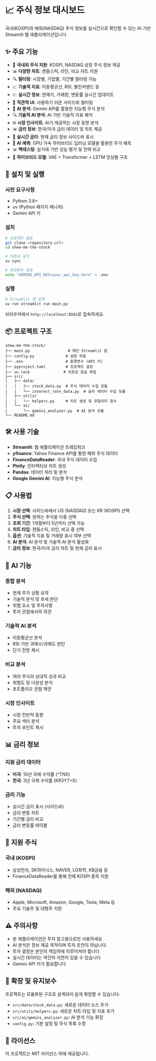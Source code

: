 # 📈 주식 정보 대시보드

국내(KOSPI)와 해외(NASDAQ) 주식 정보를 실시간으로 확인할 수 있는 AI 기반 Streamlit 웹 애플리케이션입니다.

## ✨ 주요 기능

- 🏢 **국내외 주식 지원**: KOSPI, NASDAQ 상장 주식 정보 제공
- 📊 **다양한 차트**: 캔들스틱, 라인, 비교 차트 지원
- 🔍 **필터링**: 시장별, 기업별, 기간별 필터링 가능
- 📈 **기술적 지표**: 이동평균선, RSI, 볼린저밴드 등
- 💹 **실시간 정보**: 현재가, 거래량, 변동률 실시간 업데이트
- 🎯 **직관적 UI**: 사용하기 쉬운 사이드바 필터링
- 🤖 **AI 분석**: Gemini API를 활용한 지능형 주식 분석
- 🔍 **기술적 AI 분석**: AI 기반 기술적 지표 해석
- 🌐 **시장 인사이트**: AI가 제공하는 시장 동향 분석
- 📊 **금리 정보**: 한국/미국 금리 데이터 및 차트 제공
- 🔄 **실시간 금리**: 현재 금리 정보 사이드바 표시
- 🔮 **AI 예측**: GPU 가속 하이브리드 딥러닝 모델을 활용한 주가 예측
- 📊 **백테스팅**: 실거래 기반 성능 평가 및 전략 비교
- 🤖 **하이브리드 모델**: VAE + Transformer + LSTM 앙상블 구조

## 🚀 설치 및 실행

### 사전 요구사항
- Python 3.8+
- uv (Python 패키지 매니저)
- Gemini API 키

### 설치
```bash
# 프로젝트 클론
git clone <repository-url>
cd show-me-the-stock

# 의존성 설치
uv sync

# 환경변수 설정
echo "GEMINI_API_KEY=your_api_key_here" > .env
```

### 실행
```bash
# Streamlit 앱 실행
uv run streamlit run main.py
```

브라우저에서 `http://localhost:8501`로 접속하세요.

## 📦 프로젝트 구조

```
show-me-the-stock/
├── main.py                 # 메인 Streamlit 앱
├── config.py              # 설정 파일
├── .env                   # 환경변수 (API 키)
├── pyproject.toml         # 프로젝트 설정
├── uv.lock               # 의존성 잠금 파일
├── src/
│   ├── data/
│   │   ├── stock_data.py  # 주식 데이터 수집 모듈
│   │   └── interest_rate_data.py  # 금리 데이터 수집 모듈
│   ├── utils/
│   │   └── helpers.py     # 차트 생성 및 유틸리티 함수
│   └── ai/
│       └── gemini_analyzer.py  # AI 분석 모듈
└── README.md
```

## 🛠️ 사용 기술

- **Streamlit**: 웹 애플리케이션 프레임워크
- **yfinance**: Yahoo Finance API를 통한 해외 주식 데이터
- **FinanceDataReader**: 국내 주식 데이터 수집
- **Plotly**: 인터랙티브 차트 생성
- **Pandas**: 데이터 처리 및 분석
- **Google Gemini AI**: 지능형 주식 분석

## 📋 사용법

1. **시장 선택**: 사이드바에서 US (NASDAQ) 또는 KR (KOSPI) 선택
2. **주식 선택**: 원하는 주식을 다중 선택
3. **조회 기간**: 1개월부터 5년까지 선택 가능
4. **차트 타입**: 캔들스틱, 라인, 비교 중 선택
5. **옵션**: 기술적 지표 및 거래량 표시 여부 선택
6. **AI 분석**: AI 분석 및 기술적 AI 분석 활성화
7. **금리 정보**: 한국/미국 금리 차트 및 현재 금리 표시

## 🤖 AI 기능

### 종합 분석
- 현재 주가 상황 요약
- 기술적 분석 및 추세 판단
- 위험 요소 및 주의사항
- 투자 관점에서의 의견

### 기술적 AI 분석
- 이동평균선 분석
- RSI 기반 과매수/과매도 판단
- 단기 전망 제시

### 비교 분석
- 여러 주식의 상대적 성과 비교
- 위험도 및 다양성 분석
- 포트폴리오 관점 제안

### 시장 인사이트
- 시장 전반적 동향
- 주요 섹터 분석
- 투자 포인트 제시

## 📊 금리 정보

### 지원 금리 데이터
- **미국**: 10년 국채 수익률 (^TNX)
- **한국**: 3년 국채 수익률 (KR3YT=X)

### 금리 기능
- 실시간 금리 표시 (사이드바)
- 금리 변동 차트
- 기간별 금리 비교
- 금리 변동률 테이블

## 🎯 지원 주식

### 국내 (KOSPI)
- 삼성전자, SK하이닉스, NAVER, LG화학, KB금융 등
- FinanceDataReader를 통해 전체 KOSPI 종목 지원

### 해외 (NASDAQ)  
- Apple, Microsoft, Amazon, Google, Tesla, Meta 등
- 주요 기술주 및 대형주 지원

## ⚠️ 주의사항

- 본 애플리케이션은 투자 참고용으로만 사용하세요
- AI 분석은 정보 제공 목적이며 투자 조언이 아닙니다
- 투자 결정은 본인의 책임하에 이루어져야 합니다
- 실시간 데이터는 약간의 지연이 있을 수 있습니다
- Gemini API 키가 필요합니다

## 🔧 확장 및 유지보수

프로젝트는 모듈화된 구조로 설계되어 쉽게 확장할 수 있습니다:

- `src/data/stock_data.py`: 새로운 데이터 소스 추가
- `src/utils/helpers.py`: 새로운 차트 타입 및 지표 추가
- `src/ai/gemini_analyzer.py`: AI 분석 기능 확장
- `config.py`: 기본 설정 및 주식 목록 수정

## 📄 라이선스

이 프로젝트는 MIT 라이선스 하에 제공됩니다.